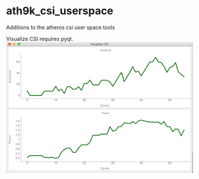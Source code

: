 # ath9k_csi_userspace
Additions to the atheros csi user space tools

Visualize CSI requires pyqt.
![Screenshot](screenshot.png)
